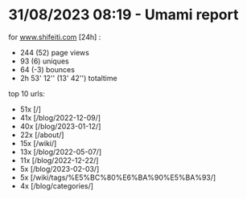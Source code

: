 # 31/08/2023 08:19 - Umami report
for www.shifeiti.com [24h] :

 - 244 (52) page views
 - 93 (6) uniques
 - 64 (-3) bounces
 - 2h 53' 12'' (13' 42'') totaltime


top 10 urls:
 - 51x [/]
 - 41x [/blog/2022-12-09/]
 - 40x [/blog/2023-01-12/]
 - 22x [/about/]
 - 15x [/wiki/]
 - 13x [/blog/2022-05-07/]
 - 11x [/blog/2022-12-22/]
 - 5x [/blog/2023-02-03/]
 - 5x [/wiki/tags/%E5%BC%80%E6%BA%90%E5%BA%93/]
 - 4x [/blog/categories/]


